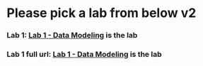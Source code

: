 # Please pick a lab from below v2


### Lab 1: [Lab 1 - Data Modeling](lab01-data-model) is the lab


### Lab 1 full url: [Lab 1 - Data Modeling](https://tylerfarmer1/github.io/pl900/lab01-data-model) is the lab
